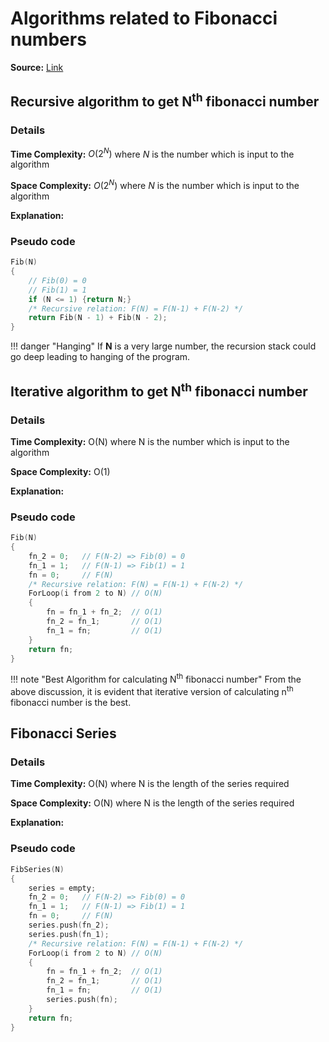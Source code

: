 # Algorithms related to Fibonacci numbers

**Source:** [Link](https://github.com/sonapraneeth-a/data-structures-and-algorithms/blob/master/Src/Algorithms/Numbers/Fibonacci.cpp)

## Recursive algorithm to get N<sup>th</sup> fibonacci number

### Details

**Time Complexity:** $O(2^N)$ where $N$ is the number which is input to the algorithm

**Space Complexity:** $O(2^N)$ where $N$ is the number which is input to the algorithm

**Explanation:**

### Pseudo code

``` cpp hl_lines="5"
Fib(N)
{
    // Fib(0) = 0
    // Fib(1) = 1
    if (N <= 1) {return N;}
    /* Recursive relation: F(N) = F(N-1) + F(N-2) */
    return Fib(N - 1) + Fib(N - 2);
}
```

!!! danger "Hanging"
    If **N** is a very large number, the recursion stack could go deep leading to hanging of the program.

## Iterative algorithm to get N<sup>th</sup> fibonacci number

### Details

**Time Complexity:** O(N) where N is the number which is input to the algorithm

**Space Complexity:** O(1)

**Explanation:**

### Pseudo code

``` cpp hl_lines="9 10 11"
Fib(N)
{
    fn_2 = 0;   // F(N-2) => Fib(0) = 0
    fn_1 = 1;   // F(N-1) => Fib(1) = 1
    fn = 0;     // F(N)
    /* Recursive relation: F(N) = F(N-1) + F(N-2) */
    ForLoop(i from 2 to N) // O(N)
    {
        fn = fn_1 + fn_2;  // O(1)
        fn_2 = fn_1;       // O(1)
        fn_1 = fn;         // O(1)
    }
    return fn;
}
```

!!! note "Best Algorithm for calculating N<sup>th</sup> fibonacci number"
    From the above discussion, it is evident that iterative version of calculating n<sup>th</sup> fibonacci number is the best.

## Fibonacci Series

### Details

**Time Complexity:** O(N) where N is the length of the series required

**Space Complexity:** O(N) where N is the length of the series required

**Explanation:**

### Pseudo code

``` cpp hl_lines="7 8 15"
FibSeries(N)
{
    series = empty;
    fn_2 = 0;   // F(N-2) => Fib(0) = 0
    fn_1 = 1;   // F(N-1) => Fib(1) = 1
    fn = 0;     // F(N)
    series.push(fn_2);
    series.push(fn_1);
    /* Recursive relation: F(N) = F(N-1) + F(N-2) */
    ForLoop(i from 2 to N) // O(N)
    {
        fn = fn_1 + fn_2;  // O(1)
        fn_2 = fn_1;       // O(1)
        fn_1 = fn;         // O(1)
        series.push(fn);
    }
    return fn;
}
```
